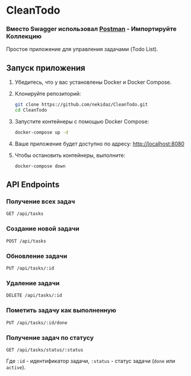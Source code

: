 
# CleanTodo 

### Вместо Swagger использовал [Postman](https://documenter.getpostman.com/view/24551580/2s9XxztCKj) - Импортируйте Коллекцию 

Простое приложение для управления задачами (Todo List).




## Запуск приложения

1. Убедитесь, что у вас установлены Docker и Docker Compose.

2. Клонируйте репозиторий:

   ```sh
   git clone https://github.com/nekidaz/CleanTodo.git
   cd CleanTodo
   ```

3. Запустите контейнеры с помощью Docker Compose:

   ```sh
   docker-compose up -d
   ```

4. Ваше приложение будет доступно по адресу: [http://localhost:8080](http://localhost:8080)

5. Чтобы остановить контейнеры, выполните:

   ```sh
   docker-compose down
   ```

## API Endpoints

### Получение всех задач

```
GET /api/tasks
```

### Создание новой задачи

```
POST /api/tasks
```

### Обновление задачи

```
PUT /api/tasks/:id
```

### Удаление задачи

```
DELETE /api/tasks/:id
```

### Пометить задачу как выполненную

```
PUT /api/tasks/:id/done
```

### Получение задач по статусу

```
GET /api/tasks/status/:status
```

Где `:id` - идентификатор задачи, `:status` - статус задачи (`done` или `active`).



